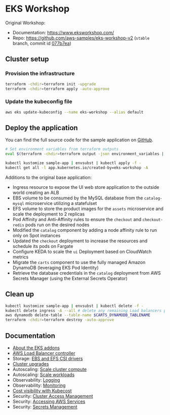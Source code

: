 # EKS Workshop

Original Workshop:
* Documentation: https://www.eksworkshop.com/
* Repo: https://github.com/aws-samples/eks-workshop-v2 (`stable` branch, commit id [077b7ea](https://github.com/aws-samples/eks-workshop-v2/tree/077b7ea90212c9b11711c4cf95bdd7520c65db90))

## Cluster setup

### Provision the infrastructure
```bash
terraform -chdir=terraform init -upgrade
terraform -chdir=terraform apply -auto-approve
```

### Update the kubeconfig file
```bash
aws eks update-kubeconfig --name eks-workshop --alias default
```

## Deploy the application
You can find the full source code for the sample application on [GitHub](https://github.com/aws-containers/retail-store-sample-app).
```bash
# Set environment variables from terraform outputs
eval $(terraform -chdir=terraform output -json environment_variables | jq -r 'to_entries | .[] | "export \(.key)=\"\(.value)\""')

kubectl kustomize sample-app | envsubst | kubectl apply -f -
kubectl get all -l app.kubernetes.io/created-by=eks-workshop -A
```

Additions to the original base application:
* Ingress resource to expose the UI web store application to the outside world creating an ALB
* EBS volume to be consumed by the MySQL database from the `catalog-mysql` microservice utilizing a statefulset
* EFS volume to store the product images for the `assets` microservice and scale the deployment to 2 replicas
* Pod Affinity and Anti-Affinity rules to ensure the `checkout` and `checkout-redis` pods run on the desired nodes
* Modified the `catalog` component by adding a node affinity rule to run only on Spot instances
* Updated the `checkout` deployment to increase the resources and schedule its pods on Fargate
* Configure KEDA to scale the `ui` Deployment based on CloudWatch metrics
* Migrate the `carts` component to use the fully managed Amazon DynamoDB (leveraging EKS Pod Identity)
* Retrieve the database credentials in the `catalog` deployment from AWS Secrets Manager (using the External Secrets Operator)

## Clean up
```bash
kubectl kustomize sample-app | envsubst | kubectl delete -f -
kubectl delete ingress -A --all # delete any remaining Load balancers provisioned by the ingress ALB controller
aws dynamodb delete-table --table-name $CARTS_DYNAMODB_TABLENAME
terraform -chdir=terraform destroy -auto-approve
```

## Documentation
* [About the EKS addons](./docs/eks-addons.md)
* [AWS Load Balancer controller](./docs/load-balancer.md)
* Storage: [EBS and EFS CSI drivers](./docs/storage.md)
* [Cluster upgrades](./docs/managed-node-groups.md)
* Autoscaling: [Scale cluster compute](./docs/auto-scaling/cluster-autoscaling.md)
* Autoscaling: [Scale workloads](./docs/auto-scaling/workload-autoscaling.md)
* Observability: [Logging](./docs/observability/logging.md)
* Observability: [Monitoring](./docs/observability/monitoring.md)
* [Cost visibility with Kubecost](./docs/observability/kubecost.md)
* Security: [Cluster Access Management](./docs/security/cluster-access.md)
* Security: [Accessing AWS Services](./docs/security/service-access.md)
* Security: [Secrets Management](./docs/security/secrets-management.md)
